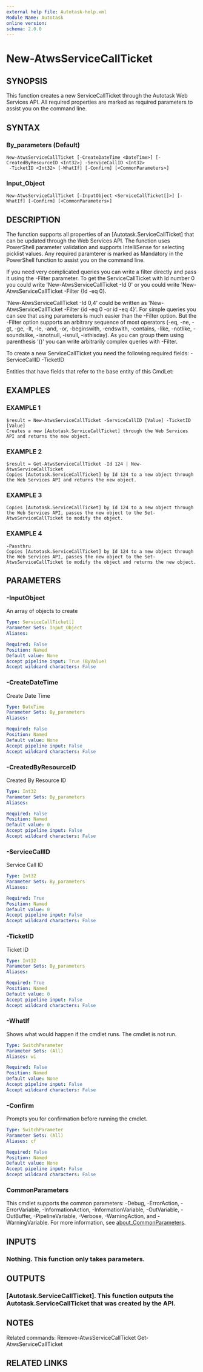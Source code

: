 ```yaml
---
external help file: Autotask-help.xml
Module Name: Autotask
online version:
schema: 2.0.0
---
```


# New-AtwsServiceCallTicket

## SYNOPSIS
This function creates a new ServiceCallTicket through the Autotask Web Services API.
All required properties are marked as required parameters to assist you on the command line.

## SYNTAX

### By_parameters (Default)
```
New-AtwsServiceCallTicket [-CreateDateTime <DateTime>] [-CreatedByResourceID <Int32>] -ServiceCallID <Int32>
 -TicketID <Int32> [-WhatIf] [-Confirm] [<CommonParameters>]
```

### Input_Object
```
New-AtwsServiceCallTicket [-InputObject <ServiceCallTicket[]>] [-WhatIf] [-Confirm] [<CommonParameters>]
```

## DESCRIPTION
The function supports all properties of an \[Autotask.ServiceCallTicket\] that can be updated through the Web Services API.
The function uses PowerShell parameter validation  and supports IntelliSense for selecting picklist values.
Any required paramterer is marked as Mandatory in the PowerShell function to assist you on the command line.

If you need very complicated queries you can write a filter directly and pass it using the -Filter parameter.
To get the ServiceCallTicket with Id number 0 you could write 'New-AtwsServiceCallTicket -Id 0' or you could write 'New-AtwsServiceCallTicket -Filter {Id -eq 0}.

'New-AtwsServiceCallTicket -Id 0,4' could be written as 'New-AtwsServiceCallTicket -Filter {id -eq 0 -or id -eq 4}'.
For simple queries you can see that using parameters is much easier than the -Filter option.
But the -Filter option supports an arbitrary sequence of most operators (-eq, -ne, -gt, -ge, -lt, -le, -and, -or, -beginswith, -endswith, -contains, -like, -notlike, -soundslike, -isnotnull, -isnull, -isthisday).
As you can group them using parenthesis '()' you can write arbitrarily complex queries with -Filter. 

To create a new ServiceCallTicket you need the following required fields:
 -ServiceCallID
 -TicketID

Entities that have fields that refer to the base entity of this CmdLet:

## EXAMPLES

### EXAMPLE 1
```
$result = New-AtwsServiceCallTicket -ServiceCallID [Value] -TicketID [Value]
Creates a new [Autotask.ServiceCallTicket] through the Web Services API and returns the new object.
```

### EXAMPLE 2
```
$result = Get-AtwsServiceCallTicket -Id 124 | New-AtwsServiceCallTicket 
Copies [Autotask.ServiceCallTicket] by Id 124 to a new object through the Web Services API and returns the new object.
```

### EXAMPLE 3
```
Copies [Autotask.ServiceCallTicket] by Id 124 to a new object through the Web Services API, passes the new object to the Set-AtwsServiceCallTicket to modify the object.
```

### EXAMPLE 4
```
-Passthru
Copies [Autotask.ServiceCallTicket] by Id 124 to a new object through the Web Services API, passes the new object to the Set-AtwsServiceCallTicket to modify the object and returns the new object.
```

## PARAMETERS

### -InputObject
An array of objects to create

```yaml
Type: ServiceCallTicket[]
Parameter Sets: Input_Object
Aliases:

Required: False
Position: Named
Default value: None
Accept pipeline input: True (ByValue)
Accept wildcard characters: False
```

### -CreateDateTime
Create Date Time

```yaml
Type: DateTime
Parameter Sets: By_parameters
Aliases:

Required: False
Position: Named
Default value: None
Accept pipeline input: False
Accept wildcard characters: False
```

### -CreatedByResourceID
Created By Resource ID

```yaml
Type: Int32
Parameter Sets: By_parameters
Aliases:

Required: False
Position: Named
Default value: 0
Accept pipeline input: False
Accept wildcard characters: False
```

### -ServiceCallID
Service Call ID

```yaml
Type: Int32
Parameter Sets: By_parameters
Aliases:

Required: True
Position: Named
Default value: 0
Accept pipeline input: False
Accept wildcard characters: False
```

### -TicketID
Ticket ID

```yaml
Type: Int32
Parameter Sets: By_parameters
Aliases:

Required: True
Position: Named
Default value: 0
Accept pipeline input: False
Accept wildcard characters: False
```

### -WhatIf
Shows what would happen if the cmdlet runs.
The cmdlet is not run.

```yaml
Type: SwitchParameter
Parameter Sets: (All)
Aliases: wi

Required: False
Position: Named
Default value: None
Accept pipeline input: False
Accept wildcard characters: False
```

### -Confirm
Prompts you for confirmation before running the cmdlet.

```yaml
Type: SwitchParameter
Parameter Sets: (All)
Aliases: cf

Required: False
Position: Named
Default value: None
Accept pipeline input: False
Accept wildcard characters: False
```

### CommonParameters
This cmdlet supports the common parameters: -Debug, -ErrorAction, -ErrorVariable, -InformationAction, -InformationVariable, -OutVariable, -OutBuffer, -PipelineVariable, -Verbose, -WarningAction, and -WarningVariable. For more information, see [about_CommonParameters](http://go.microsoft.com/fwlink/?LinkID=113216).

## INPUTS

### Nothing. This function only takes parameters.
## OUTPUTS

### [Autotask.ServiceCallTicket]. This function outputs the Autotask.ServiceCallTicket that was created by the API.
## NOTES
Related commands:
Remove-AtwsServiceCallTicket
 Get-AtwsServiceCallTicket

## RELATED LINKS
